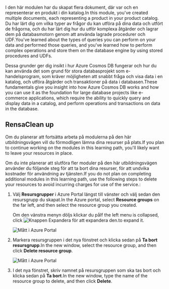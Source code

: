 <span data-ttu-id="07c22-101">I den här modulen har du skapat flera dokument, där var och en representerar en produkt i din katalog.</span><span class="sxs-lookup"><span data-stu-id="07c22-101">In this module, you've created multiple documents, each representing a product in your product catalog.</span></span> <span data-ttu-id="07c22-102">Du har lärt dig om vilka typer av frågor du kan utföra på dina data och utfört de frågorna, och du har lärt dig hur du utför komplexa åtgärder och lagrar dem på databasmotorn genom att använda lagrade procedurer och UDF.</span><span class="sxs-lookup"><span data-stu-id="07c22-102">You've learned about the types of queries you can perform on your data and performed those queries, and you've learned how to perform complex operations and store them on the database engine by using stored procedures and UDFs.</span></span> 

<span data-ttu-id="07c22-103">Dessa grunder ger dig insikt i hur Azure Cosmos DB fungerar och hur du kan använda det som grund för stora databasprojekt som e-handelsprogram, som kräver möjligheten att snabbt fråga och visa data i en katalog, och utföra åtgärder och transaktioner på data i databasen.</span><span class="sxs-lookup"><span data-stu-id="07c22-103">These fundamentals give you insight into how Azure Cosmos DB works and how you can use it as the foundation for large database projects like e-commerce applications, which require the ability to quickly query and display data in a catalog, and perform operations and transactions on data in the database.</span></span>

## <a name="clean-up"></a><span data-ttu-id="07c22-104">Rensa</span><span class="sxs-lookup"><span data-stu-id="07c22-104">Clean up</span></span>

<span data-ttu-id="07c22-105">Om du planerar att fortsätta arbeta på modulerna på den här utbildningsvägen vill du förmodligen lämna dina resurser på plats.</span><span class="sxs-lookup"><span data-stu-id="07c22-105">If you plan to continue working on the modules in this learning path, you'll likely want to leave your resources in place.</span></span>

<span data-ttu-id="07c22-106">Om du inte planerar att slutföra fler moduler på den här utbildningsvägen använder du följande steg för att ta bort dina resurser, för att undvika kostnader för användning av tjänsten.</span><span class="sxs-lookup"><span data-stu-id="07c22-106">If you do not plan on completing additional modules in this learning path, use the following steps to delete your resources to avoid incurring charges for use of the service.:</span></span>

1. <span data-ttu-id="07c22-107">Välj **Resursgrupper** i Azure Portal längst till vänster och välj sedan den resursgrupp du skapat.</span><span class="sxs-lookup"><span data-stu-id="07c22-107">In the Azure portal, select **Resource groups** on the far left, and then select the resource group you created.</span></span>  

    <span data-ttu-id="07c22-108">Om den vänstra menyn döljs klickar du på</span><span class="sxs-lookup"><span data-stu-id="07c22-108">If the left menu is collapsed, click</span></span> ![Knappen Expandera](../media-draft/7-expand.png) <span data-ttu-id="07c22-110">för att expandera den.</span><span class="sxs-lookup"><span data-stu-id="07c22-110">to expand it.</span></span>

   ![Mått i Azure Portal](../media-draft/7-delete-resources-select.png)

2. <span data-ttu-id="07c22-112">Markera resursgruppen i det nya fönstret och klicka sedan på **Ta bort resursgrupp**.</span><span class="sxs-lookup"><span data-stu-id="07c22-112">In the new window, select the resource group, and then click **Delete resource group**.</span></span>

   ![Mått i Azure Portal](../media-draft/7-delete-resources.png)

3. <span data-ttu-id="07c22-114">I det nya fönstret, skriv namnet på resursgruppen som ska tas bort och klicka sedan på **Ta bort**.</span><span class="sxs-lookup"><span data-stu-id="07c22-114">In the new window, type the name of the resource group to delete, and then click **Delete**.</span></span>

